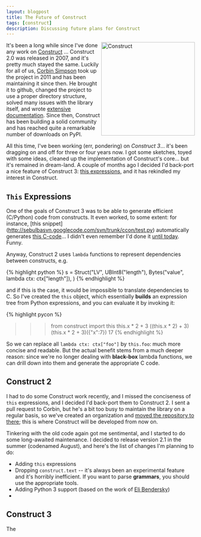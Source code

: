 ```yaml
---
layout: blogpost
title: The Future of Construct
tags: [construct]
description: Discussing future plans for Construct
---
```


<img src="http://tomerfiliba.com/static/res/2012-05-16-construct-logo-small.png" title="Construct" style="float:right" width="250px" />

It's been a long while since I've done any work on [Construct](http://construct.wikispaces.com)
... Construct 2.0 was released in 2007, and it's pretty much stayed the same. Luckily for all of
us, [Corbin Simpson](https://github.com/MostAwesomeDude/) took up the project in 2011 and has
been maintaining it since then. He brought it to github, changed the project to use a proper 
directory structure, solved many issues with the library itself, and wrote 
[extensive documentation](http://construct.readthedocs.org/en/latest/). Since then, Construct has been 
building a solid community and has reached quite a remarkable number of downloads on PyPI. 

All this time, I've been working (err, pondering) on *Construct 3*... it's been dragging on and off
for three or four years now. I got some sketches, toyed with some ideas, cleaned up the 
implementation of Construct's core... but it's remained in dream-land. A couple of months ago I 
decided I'd back-port a nice feature of Construct 3: [this expressions](https://github.com/construct/construct/commit/969e5685ce7251af49c9e267a732b63bcea4e278),
and it has rekindled my interest in Construct. 

`This` Expressions
------------------

One of the goals of Construct 3 was to be able to generate efficient (C/Python) code from 
constructs. It even worked, to some extent: for instance, [this snippet] 
(http://sebulbasvn.googlecode.com/svn/trunk/ccon/test.py) automatically generates 
[this C-code](http://sebulbasvn.googlecode.com/svn/trunk/ccon/moshe.c)... I didn't even remember
I'd done it [until today](https://github.com/MostAwesomeDude/construct/pull/20#issuecomment-5727638).
Funny.

Anyway, Construct 2 uses ``lambda`` functions to represent dependencies between constructs, e.g.

{% highlight python %}
s = Struct("LV",
    UBInt8("length"),
    Bytes("value", lambda ctx: ctx["length"]),
)
{% endhighlight %}

and if this is the case, it would be impossible to translate dependencies to C. So I've created
the ``this`` object, which essentially **builds** an expression tree from Python expressions,
and you can evaluate it by invoking it:

{% highlight pycon %}
>>> from construct import this
>>> this.x * 2 + 3
((this.x * 2) + 3)
>>> (this.x * 2 + 3)({"x":7})
17
{% endhighlight %}

So we can replace all ``lambda ctx: ctx["foo"]`` by ``this.foo``: much more concise and readable.
But the actual benefit stems from a much deeper reason: since we're no longer dealing with 
**black-box** lambda functions, we can drill down into them and generate the appropriate C code. 

Construct 2
-----------

I had to do some Construct work recently, and I missed the conciseness of ``this`` expressions,
and I decided I'd back-port them to Construct 2. I sent a pull request to Corbin, but he's a bit
too busy to maintain the library on a regular basis, so we've created an organization and
[moved the repository to there](https://github.com/construct/construct); this is where Construct 
will be developed from now on.

Tinkering with the old code again got me sentimental, and I started to do some long-awaited 
maintenance. I decided to release version 2.1 in the summer (codenamed August), and here's the 
list of changes I'm planning to do:

* Adding ``this`` expressions
* Dropping ``construct.text`` -- it's always been an experimental feature and it's horribly 
  inefficient. If you want to parse **grammars**, you should use the appropriate tools.
* Adding Python 3 support (based on the work of [Eli Bendersky](https://github.com/MostAwesomeDude/construct/pull/19))
* 

 


Construct 3
-----------
The


















